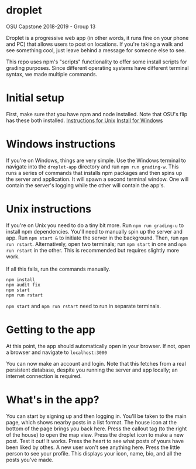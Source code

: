 # droplet
OSU Capstone 2018-2019 - Group 13

Droplet is a progressive web app (in other words, it runs fine on your phone and PC) that allows users to post on locations.
If you're taking a walk and see something cool, just leave behind a message for someone else to see. 

This repo uses npm's "scripts" functionality to offer some install scripts for grading purposes. 
Since different operating systems have different terminal syntax, we made multiple commands. 

# Initial setup

First, make sure that you have npm and node installed. Note that OSU's flip has these both installed. 
[Instructions for Unix](https://linuxize.com/post/how-to-install-node-js-on-ubuntu-18.04/)
[Install for Windows](https://nodejs.org/en/)

# Windows instructions

If you're on Windows, things are very simple. Use the Windows terminal to navigate into the `droplet-app` directory and run `npm run grading-w`. 
This runs a series of commands that installs npm packages and then spins up the server and application. 
It will spawn a second terminal window. One will contain the server's logging while the other will contain the app's. 

# Unix instructions

If you're on Unix you need to do a tiny bit more. Run `npm run grading-u` to install npm dependencies. You'll need to manually spin up the server and app. 
Run `npm start &` to initiate the server in the background. Then, run `npm run rstart`. 
Alternatively, open two terminals; run `npm start` in one and `npm run rstart` in the other. This is recommended but requires slightly more work.<br/><br/>
If all this fails, run the commands manually.
```
npm install
npm audit fix
npm start
npm run rstart
```
`npm start` and `npm run rstart` need to run in separate terminals. 

# Getting to the app

At this point, the app should automatically open in your browser. If not, open a browser and navigate to
`localhost:3000`

You can now make an account and login. Note that this fetches from a real persistent database, despite you running the server and app locally; an internet connection is required. 

# What's in the app?

You can start by signing up and then logging in. You'll be taken to the main page, which shows nearby posts in a list format. The house icon at the bottom of the page brings you back here. 
Press the callout tag (to the right of the house) to open the map view. 
Press the droplet icon to make a new post. Test it out! It works. 
Press the heart to see what posts of yours have been liked by othes. A new user won't see anything here. 
Press the little person to see your profile. This displays your icon, name, bio, and all the posts you've made. 